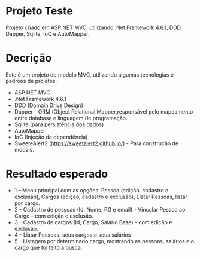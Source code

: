 # Projeto Teste 
Projeto criado em ASP.NET MVC, utilizando .Net Framework 4.6.1, DDD, Dapper, Sqlite, IoC e AutoMapper.

# Decrição
Este é um projeto de modelo MVC, utilizando algumas tecnologias e padrões de projetos:

- ASP.NET MVC
- .Net Framework 4.6.1
- DDD (Domain Drive Design)
- Dapper - ORM (Object Relational Mapper,responsável pelo mapeamento entre database e linguagem de programação.
- Sqlite (para persistência dos dados)
- AutoMapper
- IoC (Injeção de dependência)
- SweeteAlert2 (https://sweetalert2.github.io/) - Para construção de modais.

# Resultado esperado

- 1 – Menu principal com as opções: Pessoa (edição, cadastro e exclusão), Cargos (edição, cadastro e exclusão), Listar Pessoas, listar por cargo.
- 2 - Cadastro de pessoas (Id, Nome, RG e email) - Vincular Pessoa ao Cargo - com edição e exclusão.
- 3 - Cadastro de cargos (Id, Cargo, Salário Base) - com edição e exclusão.
- 4 - Listar Pessoas, seus cargos e seus salários
- 5 - Listagem por determinado cargo, mostrando as pessoas, salários e o cargo que foi feito a busca.
